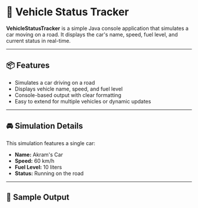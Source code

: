 # 🚗 Vehicle Status Tracker

**VehicleStatusTracker** is a simple Java console application that simulates a car moving on a road. It displays the car's name, speed, fuel level, and current status in real-time.

---

## 📦 Features

- Simulates a car driving on a road  
- Displays vehicle name, speed, and fuel level  
- Console-based output with clear formatting  
- Easy to extend for multiple vehicles or dynamic updates

---

## 🚘 Simulation Details

This simulation features a single car:

- **Name:** Akram's Car  
- **Speed:** 60 km/h  
- **Fuel Level:** 10 liters  
- **Status:** Running on the road

---

## 📄 Sample Output

